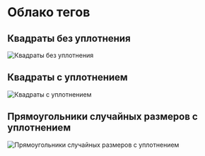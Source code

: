 # Облако тегов

## Квадраты без уплотнения
![Квадраты без уплотнения](https://github.com/lamanoff/tdd/blob/master/radial_cloud_without_compression.png "Квадраты без уплотнения")

## Квадраты с уплотнением
![Квадраты с уплотнением](https://github.com/lamanoff/tdd/blob/master/radial_cloud_with_squares.png "Квадраты с уплотнением")

## Прямоугольники случайных размеров с уплотнением
![Прямоугольники случайных размеров с уплотнением](https://github.com/lamanoff/tdd/blob/master/radial_cloud_with_random_rects.png "Прямоугольники случайных размеров с уплотнением")